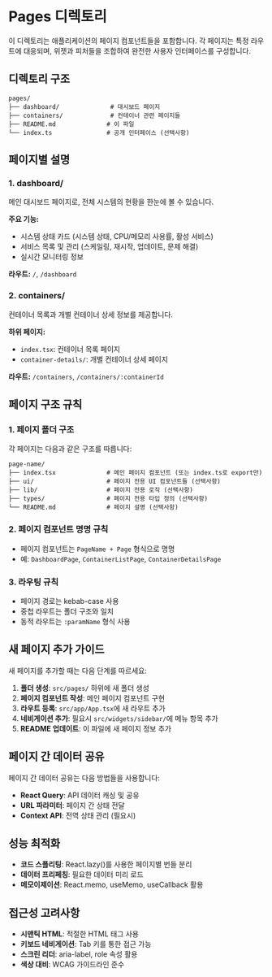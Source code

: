 # Pages 디렉토리

이 디렉토리는 애플리케이션의 페이지 컴포넌트들을 포함합니다. 각 페이지는 특정 라우트에 대응되며, 위젯과 피처들을 조합하여 완전한 사용자 인터페이스를 구성합니다.

## 디렉토리 구조

```
pages/
├── dashboard/              # 대시보드 페이지
├── containers/             # 컨테이너 관련 페이지들
├── README.md              # 이 파일
└── index.ts               # 공개 인터페이스 (선택사항)
```

## 페이지별 설명

### 1. dashboard/
메인 대시보드 페이지로, 전체 시스템의 현황을 한눈에 볼 수 있습니다.

**주요 기능:**
- 시스템 상태 카드 (시스템 상태, CPU/메모리 사용률, 활성 서비스)
- 서비스 목록 및 관리 (스케일링, 재시작, 업데이트, 문제 해결)
- 실시간 모니터링 정보

**라우트:** `/`, `/dashboard`

### 2. containers/
컨테이너 목록과 개별 컨테이너 상세 정보를 제공합니다.

**하위 페이지:**
- `index.tsx`: 컨테이너 목록 페이지
- `container-details/`: 개별 컨테이너 상세 페이지

**라우트:** `/containers`, `/containers/:containerId`

## 페이지 구조 규칙

### 1. 페이지 폴더 구조
각 페이지는 다음과 같은 구조를 따릅니다:

```
page-name/
├── index.tsx              # 메인 페이지 컴포넌트 (또는 index.ts로 export만)
├── ui/                    # 페이지 전용 UI 컴포넌트들 (선택사항)
├── lib/                   # 페이지 전용 로직 (선택사항)
├── types/                 # 페이지 전용 타입 정의 (선택사항)
└── README.md              # 페이지 설명 (선택사항)
```

### 2. 페이지 컴포넌트 명명 규칙
- 페이지 컴포넌트는 `PageName + Page` 형식으로 명명
- 예: `DashboardPage`, `ContainerListPage`, `ContainerDetailsPage`

### 3. 라우팅 규칙
- 페이지 경로는 kebab-case 사용
- 중첩 라우트는 폴더 구조와 일치
- 동적 라우트는 `:paramName` 형식 사용

## 새 페이지 추가 가이드

새 페이지를 추가할 때는 다음 단계를 따르세요:

1. **폴더 생성**: `src/pages/` 하위에 새 폴더 생성
2. **페이지 컴포넌트 작성**: 메인 페이지 컴포넌트 구현
3. **라우트 등록**: `src/app/App.tsx`에 새 라우트 추가
4. **네비게이션 추가**: 필요시 `src/widgets/sidebar/`에 메뉴 항목 추가
5. **README 업데이트**: 이 파일에 새 페이지 정보 추가

## 페이지 간 데이터 공유

페이지 간 데이터 공유는 다음 방법들을 사용합니다:

- **React Query**: API 데이터 캐싱 및 공유
- **URL 파라미터**: 페이지 간 상태 전달
- **Context API**: 전역 상태 관리 (필요시)

## 성능 최적화

- **코드 스플리팅**: React.lazy()를 사용한 페이지별 번들 분리
- **데이터 프리페칭**: 필요한 데이터 미리 로드
- **메모이제이션**: React.memo, useMemo, useCallback 활용

## 접근성 고려사항

- **시맨틱 HTML**: 적절한 HTML 태그 사용
- **키보드 네비게이션**: Tab 키를 통한 접근 가능
- **스크린 리더**: aria-label, role 속성 활용
- **색상 대비**: WCAG 가이드라인 준수 